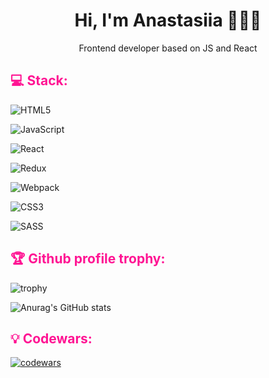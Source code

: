 <h1 align="center">Hi, I'm Anastasiia 👩🏻‍💻</h1>
<p align="center">Frontend developer based on JS and React</p>

<h2 style="color: #FF1493">💻 Stack:</h2>


![HTML5](https://img.shields.io/badge/html5-%23E34F26.svg?style=for-the-badge&logo=html5&logoColor=white)


![JavaScript](https://img.shields.io/badge/javascript-%23323330.svg?style=for-the-badge&logo=javascript&logoColor=%23F7DF1E)


![React](https://img.shields.io/badge/react-%2320232a.svg?style=for-the-badge&logo=react&logoColor=%2361DAFB)

![Redux](https://img.shields.io/badge/redux-%23593d88.svg?style=for-the-badge&logo=redux&logoColor=white)

![Webpack](https://img.shields.io/badge/webpack-%238DD6F9.svg?style=for-the-badge&logo=webpack&logoColor=black)


![CSS3](https://img.shields.io/badge/css3-%231572B6.svg?style=for-the-badge&logo=css3&logoColor=white)


![SASS](https://img.shields.io/badge/SASS-hotpink.svg?style=for-the-badge&logo=SASS&logoColor=white)


<h2 style="color: DeepPink">🏆 Github profile trophy:</h2>


![trophy](https://github-profile-trophy.vercel.app/?username=anastasiiagonemad&theme=discord)

![Anurag's GitHub stats](https://github-readme-stats.vercel.app/api?username=anastasiiagonemad&show_icons=true&theme=radical)

<h2 style="color: DeepPink">💡 Codewars:</h2>


[![codewars](https://www.codewars.com/users/Anastasiiagonemad/badges/large)](https://www.codewars.com/users/Anastasiiagonemad)
